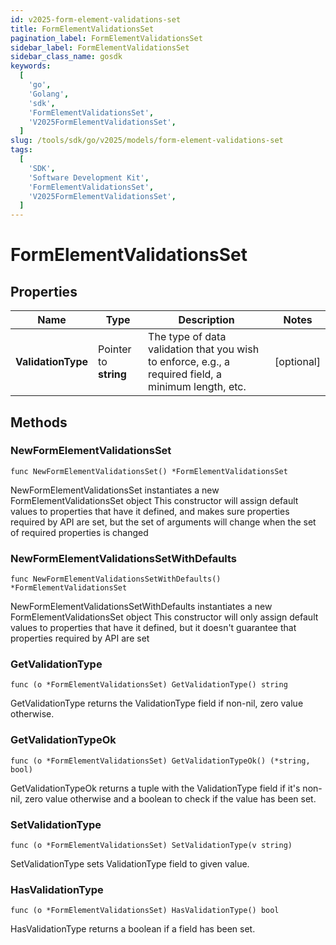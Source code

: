 ```yaml
---
id: v2025-form-element-validations-set
title: FormElementValidationsSet
pagination_label: FormElementValidationsSet
sidebar_label: FormElementValidationsSet
sidebar_class_name: gosdk
keywords:
  [
    'go',
    'Golang',
    'sdk',
    'FormElementValidationsSet',
    'V2025FormElementValidationsSet',
  ]
slug: /tools/sdk/go/v2025/models/form-element-validations-set
tags:
  [
    'SDK',
    'Software Development Kit',
    'FormElementValidationsSet',
    'V2025FormElementValidationsSet',
  ]
---
```


# FormElementValidationsSet

## Properties

| Name | Type | Description | Notes |
| --- | --- | --- | --- |
| **ValidationType** | Pointer to **string** | The type of data validation that you wish to enforce, e.g., a required field, a minimum length, etc. | [optional] |

## Methods

### NewFormElementValidationsSet

`func NewFormElementValidationsSet() *FormElementValidationsSet`

NewFormElementValidationsSet instantiates a new FormElementValidationsSet object This constructor will assign default values to properties that have it defined, and makes sure properties required by API are set, but the set of arguments will change when the set of required properties is changed

### NewFormElementValidationsSetWithDefaults

`func NewFormElementValidationsSetWithDefaults() *FormElementValidationsSet`

NewFormElementValidationsSetWithDefaults instantiates a new FormElementValidationsSet object This constructor will only assign default values to properties that have it defined, but it doesn't guarantee that properties required by API are set

### GetValidationType

`func (o *FormElementValidationsSet) GetValidationType() string`

GetValidationType returns the ValidationType field if non-nil, zero value otherwise.

### GetValidationTypeOk

`func (o *FormElementValidationsSet) GetValidationTypeOk() (*string, bool)`

GetValidationTypeOk returns a tuple with the ValidationType field if it's non-nil, zero value otherwise and a boolean to check if the value has been set.

### SetValidationType

`func (o *FormElementValidationsSet) SetValidationType(v string)`

SetValidationType sets ValidationType field to given value.

### HasValidationType

`func (o *FormElementValidationsSet) HasValidationType() bool`

HasValidationType returns a boolean if a field has been set.
